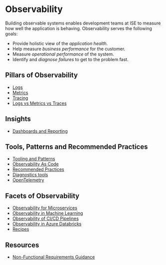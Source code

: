 # Observability

Building observable systems enables development teams at ISE to measure how well the application is behaving. Observability serves the following goals:

- Provide holistic view of the _application health_.
- Help measure _business performance_ for the customer.
- Measure _operational performance_ of the system.
- Identify and _diagnose failures_ to get to the problem fast.

## Pillars of Observability

- [Logs](./pillars/logging.md)
- [Metrics](./pillars/metrics.md)
- [Tracing](./pillars/tracing.md)
- [Logs vs Metrics vs Traces](./log-vs-metric-vs-trace.md)

## Insights

- [Dashboards and Reporting](./pillars/dashboard.md)

## Tools, Patterns and Recommended Practices

- [Tooling and Patterns](./tools/README.md)
- [Observability As Code](./observability-as-code.md)
- [Recommended Practices](./best-practices.md)
- [Diagnostics tools](./diagnostic-tools.md)
- [OpenTelemetry](./tools/OpenTelemetry.md)

## Facets of Observability

- [Observability for Microservices](./microservices.md)
- [Observability in Machine Learning](./ml-observability.md)
- [Observability of CI/CD Pipelines](./observability-pipelines.md)
- [Observability in Azure Databricks](./observability-databricks.md)
- [Recipes](./recipes-observability.md)

## Resources

- [Non-Functional Requirements Guidance](../design/design-patterns/non-functional-requirements-capture-guide.md)
